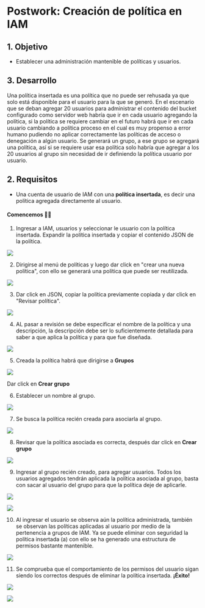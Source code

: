 # Postwork: Creación de política en IAM

## 1. Objetivo
- Establecer una administración mantenible de políticas y usuarios.

## 3. Desarrollo 
Una política insertada es una política que no puede ser rehusada ya que solo está disponible para el usuario para la que se generó. En el escenario que se deban agregar 20 usuarios para administrar el contenido del bucket configurado como servidor web habría que ir en cada usuario agregando la política, si la política se requiere cambiar en el futuro habrá que ir en cada usuario cambiando a política proceso en el cual es muy propenso a error humano pudiendo no aplicar correctamente las políticas de acceso o denegación a algún usuario. Se generará un grupo, a ese grupo se agregará una política, así si se requiere usar esa política solo habría que agregar a los 20 usuarios al grupo sin necesidad de ir definiendo la política usuario por usuario.

## 2. Requisitos
- Una cuenta de usuario de IAM con una **política insertada**, es decir una política agregada directamente al usuario.

#### Comencemos 👨‍💻

1. Ingresar a IAM, usuarios y seleccionar le usuario con la política insertada. Expandir la política insertada y copiar el contenido JSON de la política.

<img src="img/r1-politica-insertada-copiar.png"></img>

2. Dirigirse al menú de políticas y luego dar click en "crear una nueva política", con ello se generará una política que puede ser reutilizada.

<img src="img/r1-add-new-policy.png"></img>

3. Dar click en JSON, copiar la política previamente copiada y dar click en "Revisar política".

<img src="img/r1-json-policy.png"></img>

4. AL pasar a revisión se debe especificar el nombre de la política y una descripción, la descripción debe ser lo suficientemente detallada para saber a que aplica la política y para que fue diseñada.

<img src="img/r1-add-shared-policy.png"></img>

5. Creada la política habrá que dirigirse a **Grupos**

<img src="img/r1-add-group-menu.png"></img>

Dar click en **Crear grupo**

6. Establecer un nombre al grupo.

<img src="img/r1-add-group.png"></img>

7. Se busca la política recién creada para asociarla al grupo.

<img src="img/r1-add-policy-to-grouo.png"></img>

8. Revisar que la política asociada es correcta, después dar click en **Crear grupo**

<img src="img/r1-add-group-done.png"></img>

9. Ingresar al grupo recién creado, para agregar usuarios. Todos los usuarios agregados tendrán aplicada la política asociada al grupo, basta con sacar al usuario del grupo para que la política deje de aplicarle.

<img src="img/r1-add-user.png"></img>

<img src="img/r1-add-user-done.png"></img>

10. Al ingresar el usuario se observa aún la política administrada, también se observan las políticas aplicadas al usuario por medio de la pertenencia a grupos de IAM. Ya se puede eliminar con seguridad la política insertada (a) con ello se ha generado una estructura de permisos bastante mantenible.

<img src="img/r1-remove-inserted-policy.png"></img>

11. Se comprueba que el comportamiento de los permisos del usuario sigan siendo los correctos después de eliminar la política insertada. **¡Éxito!**

<img src="img/r1-access-denied-bucket-01.png"></img>

<img src="img/r1-access-granted.png"></img>
